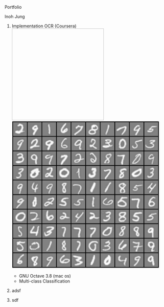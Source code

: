 Portfolio

Inoh Jung


1. Implementation OCR (Coursera)
    <img width="300" height="300">![multi-class classification](./page_res/fig001.png)</img>
    
    - GNU Octave 3.8 (mac os)
    - Multi-class Classification
    
2. adsf
3. sdf
